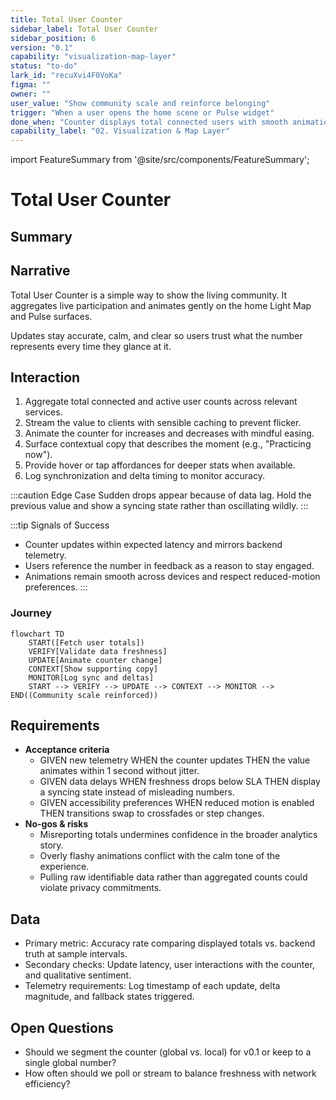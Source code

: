 ```yaml
---
title: Total User Counter
sidebar_label: Total User Counter
sidebar_position: 6
version: "0.1"
capability: "visualization-map-layer"
status: "to-do"
lark_id: "recuXvi4F0VoKa"
figma: ""
owner: ""
user_value: "Show community scale and reinforce belonging"
trigger: "When a user opens the home scene or Pulse widget"
done_when: "Counter displays total connected users with smooth animation and accurate data"
capability_label: "02. Visualization & Map Layer"
---
```


import FeatureSummary from '@site/src/components/FeatureSummary';

# Total User Counter

## Summary

<FeatureSummary />

## Narrative
Total User Counter is a simple way to show the living community. It aggregates live participation and animates gently on the home Light Map and Pulse surfaces.

Updates stay accurate, calm, and clear so users trust what the number represents every time they glance at it.

## Interaction
1. Aggregate total connected and active user counts across relevant services.
2. Stream the value to clients with sensible caching to prevent flicker.
3. Animate the counter for increases and decreases with mindful easing.
4. Surface contextual copy that describes the moment (e.g., "Practicing now").
5. Provide hover or tap affordances for deeper stats when available.
6. Log synchronization and delta timing to monitor accuracy.

:::caution Edge Case
Sudden drops appear because of data lag. Hold the previous value and show a syncing state rather than oscillating wildly.
:::

:::tip Signals of Success
- Counter updates within expected latency and mirrors backend telemetry.
- Users reference the number in feedback as a reason to stay engaged.
- Animations remain smooth across devices and respect reduced-motion preferences.
:::

### Journey

```mermaid
flowchart TD
    START([Fetch user totals])
    VERIFY[Validate data freshness]
    UPDATE[Animate counter change]
    CONTEXT[Show supporting copy]
    MONITOR[Log sync and deltas]
    START --> VERIFY --> UPDATE --> CONTEXT --> MONITOR --> END((Community scale reinforced))
```

## Requirements
- **Acceptance criteria**
  - GIVEN new telemetry WHEN the counter updates THEN the value animates within 1 second without jitter.
  - GIVEN data delays WHEN freshness drops below SLA THEN display a syncing state instead of misleading numbers.
  - GIVEN accessibility preferences WHEN reduced motion is enabled THEN transitions swap to crossfades or step changes.
- **No-gos & risks**
  - Misreporting totals undermines confidence in the broader analytics story.
  - Overly flashy animations conflict with the calm tone of the experience.
  - Pulling raw identifiable data rather than aggregated counts could violate privacy commitments.

## Data
- Primary metric: Accuracy rate comparing displayed totals vs. backend truth at sample intervals.
- Secondary checks: Update latency, user interactions with the counter, and qualitative sentiment.
- Telemetry requirements: Log timestamp of each update, delta magnitude, and fallback states triggered.

## Open Questions
- Should we segment the counter (global vs. local) for v0.1 or keep to a single global number?
- How often should we poll or stream to balance freshness with network efficiency?
